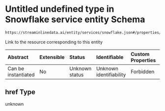 # Untitled undefined type in Snowflake service entity Schema

```txt
https://streaminlinedata.ai/entity/services/snowflake.json#/properties/href
```

Link to the resource corresponding to this entity

| Abstract            | Extensible | Status         | Identifiable            | Custom Properties | Additional Properties | Access Restrictions | Defined In                                                               |
| :------------------ | :--------- | :------------- | :---------------------- | :---------------- | :-------------------- | :------------------ | :----------------------------------------------------------------------- |
| Can be instantiated | No         | Unknown status | Unknown identifiability | Forbidden         | Allowed               | none                | [snowflake.json*](../out/services/snowflake.json "open original schema") |

## href Type

unknown
